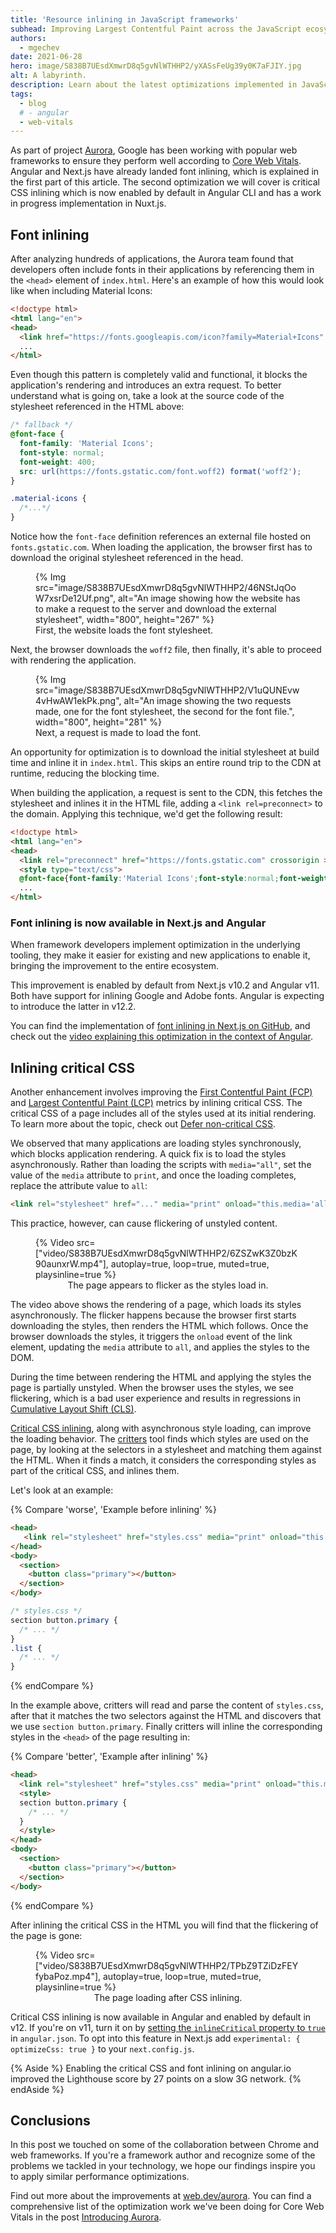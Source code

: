```yaml
---
title: 'Resource inlining in JavaScript frameworks'
subhead: Improving Largest Contentful Paint across the JavaScript ecosystem.
authors:
  - mgechev
date: 2021-06-28
hero: image/S838B7UEsdXmwrD8q5gvNlWTHHP2/yXASsFeUg39y0K7aFJIY.jpg
alt: A labyrinth.
description: Learn about the latest optimizations implemented in JavaScript frameworks in collaboration with project Aurora.
tags:
  - blog
  # - angular
  - web-vitals
---
```


As part of project [Aurora](/introducing-aurora/), Google has been working with popular web
frameworks to ensure they perform well according to [Core Web Vitals](/vitals). Angular and Next.js
have already landed font inlining, which is explained in the first part of this article. The second
optimization we will cover is critical CSS inlining which is now enabled by default in Angular CLI
and has a work in progress implementation in Nuxt.js.

## Font inlining

After analyzing hundreds of applications, the Aurora team found that developers often include fonts
in their applications by referencing them in the `<head>` element of `index.html`. Here's an example
of how this would look like when including Material Icons:

```html
<!doctype html>
<html lang="en">
<head>
  <link href="https://fonts.googleapis.com/icon?family=Material+Icons" rel="stylesheet">
  ...
</html>
```
Even though this pattern is completely valid and functional, it blocks the application's rendering
and introduces an extra request. To better understand what is going on, take a look at the source
code of the stylesheet referenced in the HTML above:

```css
/* fallback */
@font-face {
  font-family: 'Material Icons';
  font-style: normal;
  font-weight: 400;
  src: url(https://fonts.gstatic.com/font.woff2) format('woff2');
}

.material-icons {
  /*...*/
}
```
Notice how the `font-face` definition references an external file hosted on `fonts.gstatic.com`.
When loading the application, the browser first has to download the original stylesheet referenced
in the head.

<figure class="w-figure">
  {% Img
  src="image/S838B7UEsdXmwrD8q5gvNlWTHHP2/46NStJqOoW7xsrDe12Uf.png",
  alt="An image showing how the website has to make a request to the server and download the external stylesheet",
  width="800", height="267" %}
  <figcaption class="w-figcaption">First, the website loads the font stylesheet.</figcaption>
</figure>

Next, the browser downloads the `woff2` file, then finally, it's able to proceed with rendering the
application.

<figure class="w-figure">
  {% Img src="image/S838B7UEsdXmwrD8q5gvNlWTHHP2/V1uQUNEvw4vHwAW1ekPk.png",
  alt="An image showing the two requests made, one for the font stylesheet, the second for the font file.",
  width="800", height="281" %}
  <figcaption class="w-figcaption">Next, a request is made to load the font.</figcaption>
</figure>

An opportunity for optimization is to download the initial stylesheet at build time and inline it in
`index.html`. This skips an entire round trip to the CDN at runtime, reducing the blocking time.

When building the application, a request is sent to the CDN, this fetches the stylesheet and inlines
it in the HTML file, adding a `<link rel=preconnect>` to the domain. Applying this technique, we'd
get the following result:

```html
<!doctype html>
<html lang="en">
<head>
  <link rel="preconnect" href="https://fonts.gstatic.com" crossorigin >
  <style type="text/css">
  @font-face{font-family:'Material Icons';font-style:normal;font-weight:400;src:url(https://fonts.gstatic.com/font.woff2) format('woff2');}.material-icons{/*...*/}</style>
  ...
</html>
```

### Font inlining is now available in Next.js and Angular

When framework developers implement optimization in the underlying tooling, they make it easier for
existing and new applications to enable it, bringing the improvement to the entire ecosystem.

This improvement is enabled by default from Next.js v10.2 and Angular v11. Both have support for
inlining Google and Adobe fonts. Angular is expecting to introduce the latter in v12.2.

You can find the implementation of [font inlining in Next.js on
GitHub](https://github.com/vercel/next.js/pull/14746), and check out the [video explaining this optimization in the
context of Angular](https://www.youtube.com/watch?v=yOpy9UMQG-Y).

## Inlining critical CSS

Another enhancement involves improving the [First Contentful Paint (FCP)](/fcp) and [Largest
Contentful Paint (LCP)](/lcp) metrics by inlining critical CSS. The critical CSS of a page includes
all of the styles used at its initial rendering. To learn more about the topic, check out
[Defer non-critical CSS](/defer-non-critical-css/).

We observed that many applications are loading styles synchronously, which blocks application
rendering. A quick fix is to load the styles asynchronously. Rather than loading the scripts with
`media="all"`, set the value of the `media` attribute to `print`, and once the loading completes,
replace the attribute value to `all`:

```html
<link rel="stylesheet" href="..." media="print" onload="this.media='all'">
```

This practice, however, can cause flickering of unstyled content.

<figure class="w-figcaption">
  {% Video
    src=["video/S838B7UEsdXmwrD8q5gvNlWTHHP2/6ZSZwK3Z0bzK90aunxrW.mp4"],
    autoplay=true,
    loop=true,
    muted=true,
    playsinline=true
  %}
  <figcaption style="text-align: center;">
    The page appears to flicker as the styles load in.
  </figcaption>
</figure>

The video above shows the rendering of a page, which loads its styles asynchronously. The flicker
happens because the browser first starts downloading the styles, then renders the HTML which
follows. Once the browser downloads the styles, it triggers the `onload` event of the link element,
updating the `media` attribute to `all`, and applies the styles to the DOM.

During the time between rendering the HTML and applying the styles the page is partially unstyled.
When the browser uses the styles, we see flickering, which is a bad user experience and results in
regressions in [Cumulative Layout Shift (CLS)](/cls/).

[Critical CSS inlining](/extract-critical-css/), along with asynchronous style loading, can improve
the loading behavior. The [critters](http://npmjs.com/package/critters) tool finds which styles are
used on the page, by looking at the selectors in a stylesheet and matching them against the HTML.
When it finds a match, it considers the corresponding styles as part of the critical CSS, and
inlines them.

Let's look at an example:

{% Compare 'worse', 'Example before inlining' %}
```html
<head>
   <link rel="stylesheet" href="styles.css" media="print" onload="this.media='all'">
</head>
<body>
  <section>
    <button class="primary"></button>
  </section>
</body>
```

```css
/* styles.css */
section button.primary {
  /* ... */
}
.list {
  /* ... */
}
```
{% endCompare %}

In the example above, critters will read and parse the content of `styles.css`, after that it
matches the two selectors against the HTML and discovers that we use `section button.primary`.
Finally critters will inline the corresponding styles in the `<head>` of the page resulting in:

{% Compare 'better', 'Example after inlining' %}
```html
<head>
  <link rel="stylesheet" href="styles.css" media="print" onload="this.media='all'">
  <style>
  section button.primary {
    /* ... */
  }
  </style>
</head>
<body>
  <section>
    <button class="primary"></button>
  </section>
</body>
```
{% endCompare %}

After inlining the critical CSS in the HTML you will find that the flickering of the page is gone:

<figure class="w-figcaption">
  {% Video
    src=["video/S838B7UEsdXmwrD8q5gvNlWTHHP2/TPbZ9TZiDzFEYfybaPoz.mp4"],
    autoplay=true,
    loop=true,
    muted=true,
    playsinline=true
  %}
  <figcaption style="text-align: center;">
    The page loading after CSS inlining.
  </figcaption>
</figure>

Critical CSS inlining is now available in Angular and enabled by default in v12. If you're on v11,
turn it on by [setting the `inlineCritical` property to
`true`](https://angular.io/guide/workspace-config#styles-optimization-options) in `angular.json`. To
opt into this feature in Next.js add `experimental: { optimizeCss: true }` to your `next.config.js`.

{% Aside %} Enabling the critical CSS and font inlining on angular.io improved the Lighthouse score
by 27 points on a slow 3G network. {% endAside %}

## Conclusions

In this post we touched on some of the collaboration between Chrome and web frameworks. If you're a
framework author and recognize some of the problems we tackled in your technology, we hope our
findings inspire you to apply similar performance optimizations.

Find out more about the improvements at [web.dev/aurora](/aurora). You can find a comprehensive list
of the optimization work we've been doing for Core Web Vitals in the post [Introducing
Aurora](/introducing-aurora/#what-has-our-work-unlocked-so-far).
